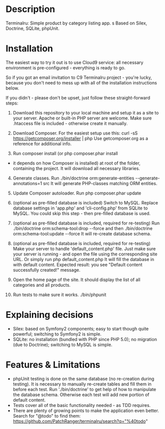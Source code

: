 Description
===========
Terminalru: Simple product by category listing app.
s
Based on Silex, Doctrine, SQLite, phpUnit.

Installation
============
The easiest way to try it out is to use Cloud9 service: all necessary environment
is pre-configured - everything is ready to go.

So if you got an email invitation to C9 Terminalru project - you're lucky,
because you don't need to mess up with all of the installation instructions below.

If you didn't - please don't be upset, just follow these straight-forward steps:

1. Download this repository to your local machine and setup it as a site to your
server.
  Apache or built-in PHP server are welcome.
  Make sure .htaccess file is included - otherwise create it manually.

2. Download Composer.
  For the easiest setup use this:
    curl -sS https://getcomposer.org/installer | php
  Use getcomposer.org as a reference for additional info.

3. Run
    composer install
  (or
    php composer.phar install
  - it depends on how Composer is installed) at root of the folder, containing the project.
  It will download all necessary libraries.

4. Generate classes.
  Run
    ./bin/doctrine orm:generate-entities --generate-annotations=1 src
  It will generate PHP-classes matching ORM entities.

5. Update Composer autoloader.
  Run
    php composer.phar update

6. (optional as pre-filled database is included)
  Switch to MySQL.
  Replace database settings in 'app.php' and 'cli-config.php' from SQLite to MySQL.
  You could skip this step - then pre-filled database is used.

7. (optional as pre-filled database is included, required for re-testing)
  Run
    ./bin/doctrine orm:schema-tool:drop --force
  and then
    ./bin/doctrine orm:schema-tool:update --force
  It will re-create database schema.

8. (optional as pre-filled database is included, required for re-testing)
  Make your server to handle 'default_content.php' file.
  Just make sure your server is running - and open the file using the corresponding
  site URL.
  Or simply run
    php default_content.php
  It will fill the database in with default content.
  Expected result: you see "Default content successfully created!" message.

9. Open the home page of the site.
  It should display the list of all categories and all products.

10. Run tests to make sure it works.
  ./bin/phpunit

Explaining decisions
====================
- Silex: based on Symfony2 components; easy to start though quite powerful;
  switching to Symfony2 is simple.
- SQLite: no installation (bundled with PHP since PHP 5.0); no migration (due to
  Doctrine); switching to MySQL is simple.

Features & Limitations
======================
- phpUnit testing is done on the same database (no re-creation during testing).
  It is necessary to manually re-create tables and fill them in before each test.
  Run './bin/doctrine' to get help of how to manipulate the database schema.
  Otherwise each test will add new portion of default content.
- Tests cover all of the basic functionality needed - as TDD requires.
- There are plenty of growing points to make the application even better.
  Search for "@todo" to find them: https://github.com/PatchRanger/terminalru/search?q="%40todo"